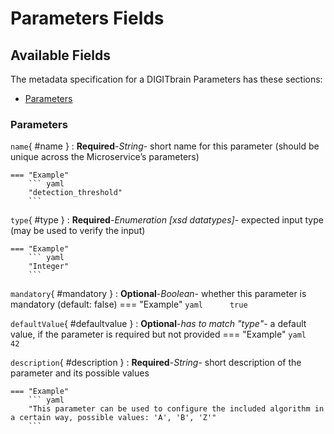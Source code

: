 <style>
  .md-content__button {
    display: none;
  }
</style>
# Parameters Fields


## Available Fields 

The metadata specification for a DIGITbrain Parameters
has these sections:

- [Parameters](#parameters)


### Parameters


`name`{ #name }
:   **Required**-*String*- short name for this parameter (should be unique across the Microservice’s parameters)

    === "Example"
        ``` yaml     
        "detection_threshold"
        ```

`type`{ #type }
:   **Required**-*Enumeration [xsd datatypes]*- expected input type (may be used to verify the input)

    === "Example"
        ``` yaml     
        "Integer"
        ```

`mandatory`{ #mandatory }
:   **Optional**-*Boolean*- whether this parameter is mandatory (default: false)
    === "Example"
        ``` yaml     
        true
        ```

`defaultValue`{ #defaultvalue }
:   **Optional**-*has to match "type"*- a default value, if the parameter is required but not provided
    === "Example"
        ``` yaml     
        42
        ```

`description`{ #description }
:   **Required**-*String*- short description of the parameter and its possible values

    === "Example"
        ``` yaml     
        "This parameter can be used to configure the included algorithm in a certain way, possible values: 'A', 'B', 'Z'"
        ```
